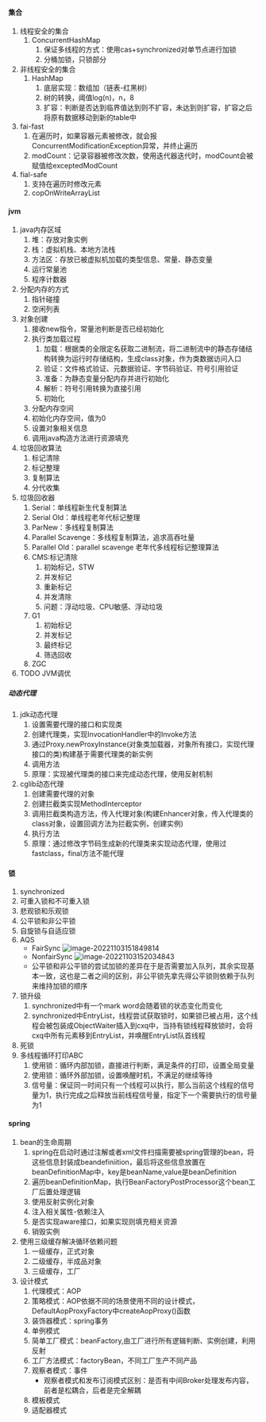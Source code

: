 #### 集合
1. 线程安全的集合
   1. ConcurrentHashMap
      1. 保证多线程的方式：使用cas+synchronized对单节点进行加锁
      2. 分桶加锁，只锁部分
2. 非线程安全的集合
   1. HashMap
      1. 底层实现：数组加（链表-红黑树）
      2. 树的转换，阈值log(n)，n，8
      3. 扩容：判断是否达到临界值达到则不扩容，未达到则扩容，扩容之后将原有数据移动到新的table中
3. fai-fast
   1. 在遍历时，如果容器元素被修改，就会报ConcurrentModificationException异常，并终止遍历
   2. modCount：记录容器被修改次数，使用迭代器迭代时，modCount会被赋值给exceptedModCount
4. fial-safe
   1. 支持在遍历时修改元素
   2. copOnWriteArrayList
#### jvm
1. java内存区域
   1. 堆：存放对象实例
   2. 栈：虚拟机栈、本地方法栈
   3. 方法区：存放已被虚拟机加载的类型信息、常量、静态变量
   4. 运行常量池
   5. 程序计数器
2. 分配内存的方式
   1. 指针碰撞
   2. 空闲列表
3. 对象创建
   1. 接收new指令，常量池判断是否已经初始化
   2. 执行类加载过程
      1. 加载：根据类的全限定名获取二进制流，将二进制流中的静态存储结构转换为运行时存储结构，生成class对象，作为类数据访问入口
      2. 验证：文件格式验证、元数据验证、字节码验证、符号引用验证
      3. 准备：为静态变量分配内存并进行初始化
      4. 解析：符号引用转换为直接引用
      5. 初始化
   3. 分配内存空间
   4. 初始化内存空间，值为0
   5. 设置对象相关信息
   6. 调用java构造方法进行资源填充
4. 垃圾回收算法
   1. 标记清除
   2. 标记整理
   3. 复制算法
   4. 分代收集
5. 垃圾回收器
   1. Serial：单线程新生代复制算法
   2. Serial Old：单线程老年代标记整理
   3. ParNew：多线程复制算法
   4. Parallel Scavenge：多线程复制算法，追求高吞吐量
   5. Parallel Old：parallel scavenge 老年代多线程标记整理算法
   6. CMS:标记清除
      1. 初始标记，STW
      2. 并发标记
      3. 重新标记
      4. 并发清除
      5. 问题：浮动垃圾、CPU敏感、浮动垃圾
   7. G1
      1. 初始标记
      2. 并发标记
      3. 最终标记
      4. 筛选回收
   8. ZGC
6. TODO JVM调优
#####  动态代理
1. jdk动态代理
   1. 设置需要代理的接口和实现类
   2. 创建代理类，实现InvocationHandler中的Invoke方法
   3. 通过Proxy.newProxyInstance(对象类加载器，对象所有接口，实现代理接口的类)构建基于需要代理类的新实例
   4. 调用方法
   5. 原理：实现被代理类的接口来完成动态代理，使用反射机制
2. cglib动态代理
   1. 创建需要代理的对象
   2. 创建拦截类实现MethodInterceptor
   3. 调用拦截类构造方法，传入代理对象(构建Enhancer对象，传入代理类的class对象，设置回调方法为拦截实例，创建实例)
   4. 执行方法
   5. 原理：通过修改字节码生成新的代理类来实现动态代理，使用过fastclass，final方法不能代理
#### 锁
1. synchronized
2. 可重入锁和不可重入锁
3. 悲观锁和乐观锁
4. 公平锁和非公平锁
5. 自旋锁与自适应锁
6. AQS
   - FairSync
   ![image-20221103151849814](C:\Users\Administrator\AppData\Roaming\Typora\typora-user-images\fairsync.png)
   - NonfairSync
   ![image-20221103152034843](C:\Users\Administrator\AppData\Roaming\Typora\typora-user-images\nofairsync.png)
   - 公平锁和非公平锁的尝试加锁的差异在于是否需要加入队列，其余实现基本一致，这也是二者之间的区别，非公平锁先拿先得公平锁则依赖于队列来维持加锁的顺序
7. 锁升级
   1. synchronized中有一个mark word会随着锁的状态变化而变化
   2. synchronized中EntryList，线程尝试获取锁时，如果锁已被占用，这个线程会被包装成ObjectWaiter插入到cxq中，当持有锁线程释放锁时，会将cxq中所有元素移到EntryList，并唤醒EntryList队首线程
8. 死锁
9. 多线程循环打印ABC
   1. 使用锁：循环内部加锁，直接进行判断，满足条件的打印，设置全局变量
   2. 使用锁：循环外部加锁，设置唤醒时机，不满足的继续等待
   3. 信号量：保证同一时间只有一个线程可以执行，那么当前这个线程的信号量为1，执行完成之后释放当前线程信号量，指定下一个需要执行的信号量为1

#### spring
1. bean的生命周期
   1. spring在启动时通过注解或者xml文件扫描需要被spring管理的bean，将这些信息封装成beandefiniition，最后将这些信息放置在beanDefinitionMap中，key是beanName,value是beanDefinition
   2. 遍历beanDefinitionMap，执行BeanFactoryPostProcessor这个bean工厂后置处理逻辑
   3. 使用反射实例化对象
   4. 注入相关属性-依赖注入
   5. 是否实现aware接口，如果实现则填充相关资源
   5. 销毁实例
2. 使用三级缓存解决循环依赖问题
   1. 一级缓存，正式对象
   2. 二级缓存，半成品对象
   3. 三级缓存，工厂
3. 设计模式
   1. 代理模式：AOP
   2. 策略模式：AOP依据不同的场景使用不同的设计模式，DefaultAopProxyFactory中createAopProxy()函数
   3. 装饰器模式：spring事务
   4. 单例模式
   5. 简单工厂模式：beanFactory,由工厂进行所有逻辑判断、实例创建，利用反射
   6. 工厂方法模式：factoryBean，不同工厂生产不同产品
   7. 观察者模式：事件
      - 观察者模式和发布订阅模式区别：是否有中间Broker处理发布内容，前者是松耦合，后者是完全解耦
   8. 模板模式
   9. 适配器模式